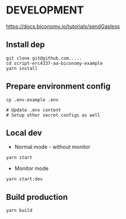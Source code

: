 # DEVELOPMENT

https://docs.biconomy.io/tutorials/sendGasless

## Install dep

```
git clone git@github.com.....
cd script-erc4337-aa-biconomy-example
yarn install
```

## Prepare environment config

```
cp .env.example .env

# Update .env content
# Setup other secret configs as well
```

## Local dev

- Normal mode - without monitor

```
yarn start
```

- Monitor mode

```
yarn start:dev
```

## Build production

```
yarn build
```
